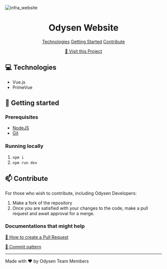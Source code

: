 ![infra_website](https://socialify.git.ci/odysen/infra_website/image?description=1&descriptionEditable=The%20Odysen%20Production%20Website.&logo=https%3A%2F%2Fmedia.kerichuu.space%2Fr%2Fodysenresizesdaqaaaiqantcoffee%2520%255BCC4EC70%255D.png%3Fcompress%3Dfalse&name=1&owner=1&stargazers=1&theme=Light)       

<h1 align="center" style="font-weight: bold;">Odysen Website</h1>

<p align="center">
<a href="#tech">Technologies</a>
<a href="#started">Getting Started</a>
<a href="#contribute">Contribute</a> 
</p>



<p align="center">
<a href="https://odysen.space">📱 Visit this Project</a>
</p>
 
<h2 id="technologies">💻 Technologies</h2>

- Vue.js
- PrimeVue
  
<h2 id="started">🚀 Getting started</h2>
 
<h3>Prerequisites</h3>

- [NodeJS](https://nodejs.org/)
- [Git](https://git-scm.com/)
<h3>Running locally</h3>

1. `npm i`
2. `npm run dev`

<h2 id="contribute">📫 Contribute</h2>

For those who wish to contribute, including Odysen Developers:

1. Make a fork of the repository
2. Once you are satisfied with your changes to the code, make a pull request and await approval for a merge.  

<h3>Documentations that might help</h3>

[📝 How to create a Pull Request](https://www.atlassian.com/git/tutorials/making-a-pull-request)

[💾 Commit pattern](https://gist.github.com/joshbuchea/6f47e86d2510bce28f8e7f42ae84c716)


<hr>

Made with ❤️ by Odysen Team Members